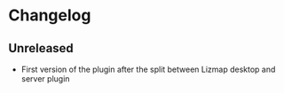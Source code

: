 # Changelog

## Unreleased

* First version of the plugin after the split between Lizmap desktop and server plugin
